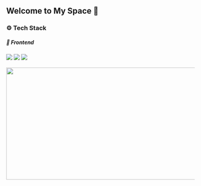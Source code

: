 ## Welcome to My Space 🔭

### ⚙ Tech Stack

##### 📲 Frontend

<div>
 <img src ="https://img.shields.io/badge/React-61DAFB?style=flat-square&logo=React&logoColor=white"/>
 <img src ="https://img.shields.io/badge/TypeScript-3178C6.svg?&style=flat-square&logo=TypeScript&logoColor=white"/>
 <img src ="https://img.shields.io/badge/JavaScript-F7DF1E.svg?&style=flat-square&logo=JavaScript&logoColor=white"/>
</div>

<br />


<a href="https://github.com/devxb/gitanimals">
  <img
      src="https://render.gitanimals.org/farms/sayyyho"
      width="600"
      height="300"
  />
</a>

